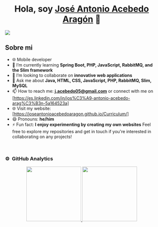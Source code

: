 <div align="center">
<h1 align="center">Hola, soy <a href="https://aristi.dev">José Antonio Acebedo Aragón</a> 👋</h1>
</div>

<!--
**JoseAntonioAcebedoAragon/JoseAntonioAcebedoAragon** is a ✨ _special_ ✨ repository because its `README.md` (this file) appears on your GitHub profile.
-->

<img src="https://i.imgur.com/weNbhGZ.png">

## Sobre mi

- 🌐 Mobile developer
- 🌱 I’m currently learning **Spring Boot, PHP, JavaScript, RabbitMQ, and the Slim framework**
- 👯 I’m looking to collaborate on **innovative web applications**
- 💬 Ask me about **Java, HTML, CSS, JavaScript, PHP, RabbitMQ, Slim, MySQL**
- 📫 How to reach me: **j.acebedo05@gmail.com** or connect with me on [https://es.linkedin.com/in/jos%C3%A9-antonio-acebedo-arag%C3%B3n-5a164523a]
- 🌐 Visit my website: [https://joseantonioacebedoaragon.github.io/Curriculum/]
- 😄 Pronouns: **he/him**
- ⚡ Fun fact: **I enjoy experimenting by creating my own websites**
Feel free to explore my repositories and get in touch if you're interested in collaborating on any projects!
<br>

### ⚙️ &nbsp;GitHub Analytics

<p align="center">
  <a href="https://github.com/JoseAntonioAcebedoAragon">
    <img height="180em" src="https://github-readme-stats-eight-theta.vercel.app/api?username=JoseAntonioAcebedoAragon&show_icons=true&theme=algolia&include_all_commits=true&count_private=true"/>
    <img height="180em" src="https://github-readme-stats-eight-theta.vercel.app/api/top-langs/?username=JoseAntonioAcebedoAragon&layout=compact&langs_count=8&theme=algolia"/>
  </a>
</p>
